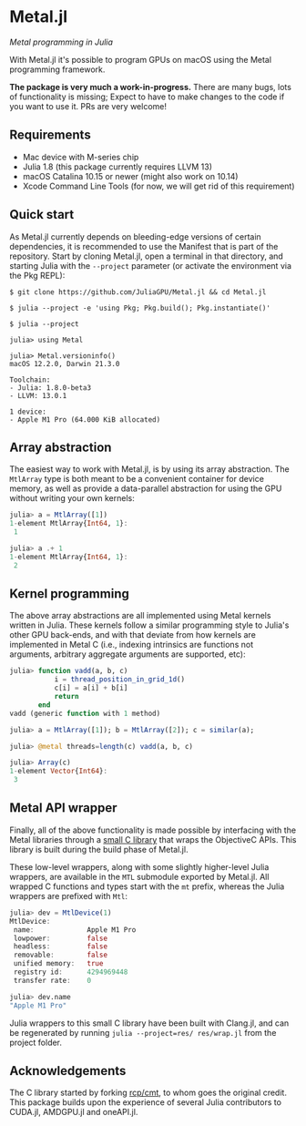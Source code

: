 # Metal.jl

*Metal programming in Julia*

With Metal.jl it's possible to program GPUs on macOS using the Metal programming
framework.

**The package is very much a work-in-progress.** There are many bugs, lots of
functionality is missing; Expect to have to make changes to the code if you want
to use it. PRs are very welcome!


## Requirements

-  Mac device with M-series chip
-  Julia 1.8 (this package currently requires LLVM 13)
-  macOS Catalina 10.15 or newer (might also work on 10.14)
-  Xcode Command Line Tools (for now, we will get rid of this requirement)


## Quick start

As Metal.jl currently depends on bleeding-edge versions of certain dependencies,
it is recommended to use the Manifest that is part of the repository. Start by
cloning Metal.jl, open a terminal in that directory, and starting Julia with
the `--project` parameter (or activate the environment via the Pkg REPL):

```
$ git clone https://github.com/JuliaGPU/Metal.jl && cd Metal.jl

$ julia --project -e 'using Pkg; Pkg.build(); Pkg.instantiate()'

$ julia --project

julia> using Metal

julia> Metal.versioninfo()
macOS 12.2.0, Darwin 21.3.0

Toolchain:
- Julia: 1.8.0-beta3
- LLVM: 13.0.1

1 device:
- Apple M1 Pro (64.000 KiB allocated)
```


## Array abstraction

The easiest way to work with Metal.jl, is by using its array abstraction.
The `MtlArray` type is both meant to be a convenient container for device
memory, as well as provide a data-parallel abstraction for using the GPU
without writing your own kernels:

```julia
julia> a = MtlArray([1])
1-element MtlArray{Int64, 1}:
 1

julia> a .+ 1
1-element MtlArray{Int64, 1}:
 2
```


## Kernel programming

The above array abstractions are all implemented using Metal kernels written
in Julia. These kernels follow a similar programming style to Julia's other
GPU back-ends, and with that deviate from how kernels are implemented in Metal C
(i.e., indexing intrinsics are functions not arguments, arbitrary aggregate arguments
are supported, etc):

```julia
julia> function vadd(a, b, c)
           i = thread_position_in_grid_1d()
           c[i] = a[i] + b[i]
           return
       end
vadd (generic function with 1 method)

julia> a = MtlArray([1]); b = MtlArray([2]); c = similar(a);

julia> @metal threads=length(c) vadd(a, b, c)

julia> Array(c)
1-element Vector{Int64}:
 3
```


## Metal API wrapper

Finally, all of the above functionality is made possible by interfacing with
the Metal libraries through a [small C library](https://github.com/JuliaGPU/cmt)
that wraps the ObjectiveC APIs. This library is built during the build phase of Metal.jl.

These low-level wrappers, along with some slightly higher-level Julia wrappers,
are available in the `MTL` submodule exported by Metal.jl. All wrapped C
functions and types start with the `mt` prefix, whereas the Julia wrappers are
prefixed with `Mtl`:

```julia
julia> dev = MtlDevice(1)
MtlDevice:
 name:             Apple M1 Pro
 lowpower:         false
 headless:         false
 removable:        false
 unified memory:   true
 registry id:      4294969448
 transfer rate:    0

julia> dev.name
"Apple M1 Pro"
```

Julia wrappers to this small C library have been built with Clang.jl, and can be
regenerated by running `julia --project=res/ res/wrap.jl` from the project
folder.


## Acknowledgements

The C library started by forking [rcp/cmt](https://github.com/recp/cmt), to whom
goes the original credit. This package builds upon the experience of several
Julia contributors to CUDA.jl, AMDGPU.jl and oneAPI.jl.
